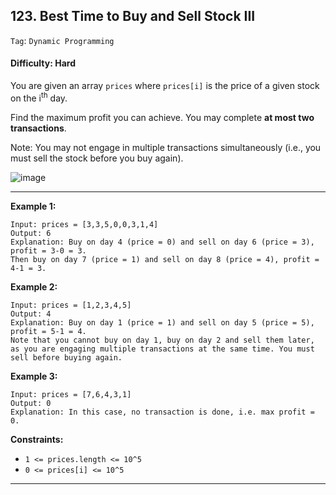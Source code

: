 ## 123. Best Time to Buy and Sell Stock III

```Tag```: ```Dynamic Programming```

#### Difficulty: Hard

You are given an array ```prices``` where ```prices[i]``` is the price of a given stock on the i<sup>th</sup> day.

Find the maximum profit you can achieve. You may complete __at most two transactions__.

Note: You may not engage in multiple transactions simultaneously (i.e., you must sell the stock before you buy again).

![image](https://user-images.githubusercontent.com/35042430/221339310-1bfcad3c-7549-4ea0-97eb-4510ace92b0f.png)

---

__Example 1:__
```
Input: prices = [3,3,5,0,0,3,1,4]
Output: 6
Explanation: Buy on day 4 (price = 0) and sell on day 6 (price = 3), profit = 3-0 = 3.
Then buy on day 7 (price = 1) and sell on day 8 (price = 4), profit = 4-1 = 3.
```

__Example 2:__
```
Input: prices = [1,2,3,4,5]
Output: 4
Explanation: Buy on day 1 (price = 1) and sell on day 5 (price = 5), profit = 5-1 = 4.
Note that you cannot buy on day 1, buy on day 2 and sell them later, as you are engaging multiple transactions at the same time. You must sell before buying again.
```

__Example 3:__
```
Input: prices = [7,6,4,3,1]
Output: 0
Explanation: In this case, no transaction is done, i.e. max profit = 0.
```

__Constraints:__

- ```1 <= prices.length <= 10^5```
- ```0 <= prices[i] <= 10^5```

---

